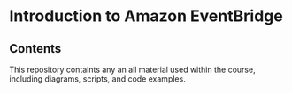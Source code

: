 # Introduction to Amazon EventBridge

## Contents

This repository containts any an all material used within the course, including diagrams, scripts, and code examples.